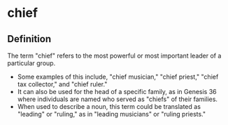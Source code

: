 # chief

## Definition

The term "chief" refers to the most powerful or most important leader of a particular group.

* Some examples of this include, "chief musician," "chief priest," "chief tax collector," and "chief ruler."
* It can also be used for the head of a specific family, as in Genesis 36 where individuals are named who served as "chiefs" of their families.
* When used to describe a noun, this term could be translated as "leading" or "ruling," as in "leading musicians" or "ruling priests."